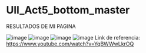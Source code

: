 # Ull_Act5_bottom_master
RESULTADOS DE MI PAGINA

![image](https://github.com/HiramJJG/u2_A5_bottom/assets/144726165/b550a302-8428-4649-bd43-f439f795cef7)
![image](https://github.com/HiramJJG/u2_A5_bottom/assets/144726165/95393392-161b-4573-a599-a169ae54bb23)
![image](https://github.com/HiramJJG/u2_A5_bottom/assets/144726165/84b24b9f-94b2-46a6-9b4e-5668985eac7d)
![image](https://github.com/HiramJJG/u2_A5_bottom/assets/144726165/c3f3e003-480f-4ccb-b6b2-f9050c8a9ba8)
Link de referencia: https://www.youtube.com/watch?v=YqBWWwLkrOQ


